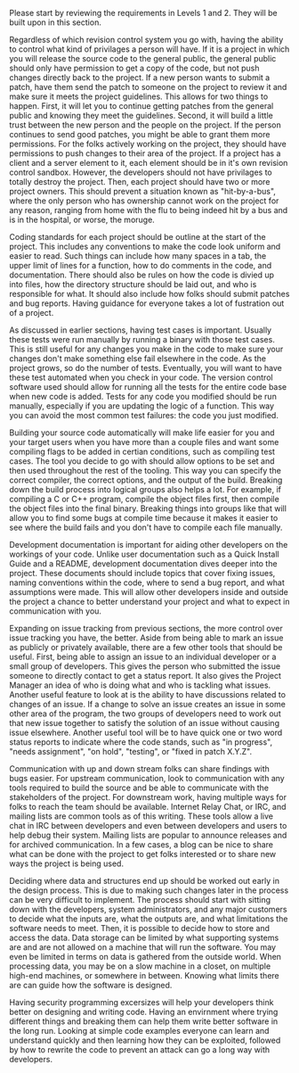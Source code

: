 Please start by reviewing the requirements in Levels 1 and 2. They will be built upon in this section.

Regardless of which revision control system you go with, having the ability to control what kind of privilages a person will have. If it is a project in which you will release the source code to the general public, the general public should only have permission to get a copy of the code, but not push changes directly back to the project. If a new person wants to submit a patch, have them send the patch to someone on the project to review it and make sure it meets the project guidelines. This allows for two things to happen. First, it will let you to continue getting patches from the general public and knowing they meet the guidelines. Second, it will build a little trust between the new person and the people on the project. If the person continues to send good patches, you might be able to grant them more permissions. For the folks actively working on the project, they should have permissions to push changes to their area of the project. If a project has a client and a server element to it, each element should be in it's own revision control sandbox. However, the developers should not have privilages to totally destroy the project. Then, each project should have two or more project owners. This should prevent a situation known as "hit-by-a-bus", where the only person who has ownership cannot work on the project for any reason, ranging from home with the flu to being indeed hit by a bus and is in the hospital, or worse, the moruge.

Coding standards for each project should be outline at the start of the project. This includes any conventions to make the code look uniform and easier to read. Such things can include how many spaces in a tab, the upper limit of lines for a function, how to do comments in the code, and documentation. There should also be rules on how the code is divied up into files, how the directory structure should be laid out, and who is responsible for what. It should also include how folks should submit patches and bug reports. Having guidance for everyone takes a lot of fustration out of a project.

As discussed in earlier sections, having test cases is important. Usually these tests were run manually by running a binary with those test cases. This is still useful for any changes you make in the code to make sure your changes don't make something else fail elsewhere in the code. As the project grows, so do the number of tests. Eventually, you will want to have these test automated when you check in your code. The version control software used should allow for running all the tests for the entire code base when new code is added. Tests for any code you modified should be run manually, especially if you are updating the logic of a function. This way you can avoid the most common test failures: the code you just modified.

Building your source code automatically will make life easier for you and your target users when you have more than a couple files and want some compiling flags to be added in certian conditions, such as compiling test cases. The tool you decide to go with should allow options to be set and then used throughout the rest of the tooling. This way you can specify the correct compiler, the correct options, and the output of the build. Breaking down the build process into logical groups also helps a lot. For example, if compiling a C or C++ program, compile the object files first, then compile the object files into the final binary. Breaking things into groups like that will allow you to find some bugs at compile time because it makes it easier to see where the build fails and you don't have to compile each file manually.

Development documentation is important for aiding other developers on the workings of your code. Unlike user documentation such as a Quick Install Guide and a README, development documentation dives deeper into the project. These documents should include topics that cover fixing issues, naming conventions within the code, where to send a bug report, and what assumptions were made. This will allow other developers inside and outside the project a chance to better understand your project and what to expect in communication with you.

Expanding on issue tracking from previous sections, the more control over issue tracking you have, the better. Aside from being able to mark an issue as publicly or privately available, there are a few other tools that should be useful. First, being able to assign an issue to an individual developer or a small group of developers. This gives the person who submitted the issue someone to directly contact to get a status report. It also gives the Project Manager an idea of who is doing what and who is tackling what issues. Another useful feature to look at is the ability to have discussions related to changes of an issue. If a change to solve an issue creates an issue in some other area of the program, the two groups of developers need to work out that new issue together to satisfy the solution of an issue without causing issue elsewhere. Another useful tool will be to have quick one or two word status reports to indicate where the code stands, such as "in progress", "needs assignment", "on hold", "testing", or "fixed in patch X.Y.Z".

Communication with up and down stream folks can share findings with bugs easier. For upstream communication, look to communication with any tools required to build the source and be able to communicate with the stakeholders of the project. For downstream work, having multiple ways for folks to reach the team should be available. Internet Relay Chat, or IRC, and mailing lists are common tools as of this writing. These tools allow a live chat in IRC between developers and even between developers and users to help debug their system. Mailing lists are popular to announce releases and for archived communication. In a few cases, a blog can be nice to share what can be done with the project to get folks interested or to share new ways the project is being used.

Deciding where data and structures end up should be worked out early in the design process. This is due to making such changes later in the process can be very difficult to implement. The process should start with sitting down with the developers, system administrators, and any major customers to decide what the inputs are, what the outputs are, and what limitations the software needs to meet. Then, it is possible to decide how to store and access the data. Data storage can be limited by what supporting systems are and are not allowed on a machine that will run the software. You may even be limited in terms on data is gathered from the outside world. When processing data, you may be on a slow machine in a closet, on multiple high-end machines, or somewhere in between. Knowing what limits there are can guide how the software is designed.

Having security programming excersizes will help your developers think better on designing and writing code. Having an envirnment where trying different things and breaking them can help them write better software in the long run. Looking at simple code examples everyone can learn and understand quickly and then learning how they can be exploited, followed by how to rewrite the code to prevent an attack can go a long way with developers.

